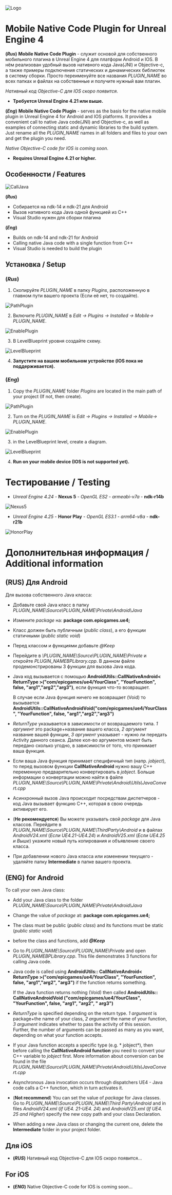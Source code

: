 
![Logo](screenshot/Logo.png)

# Mobile Native Code Plugin for Unreal Engine 4

**(*Rus*)** **Mobile Native Code Plugin** - служит основой для собственного мобильного плагина в Unreal Engine 4 для платформ Android и IOS. В нём реализован удобный вызов нативного кода Java(JNI) и Objective-c, а также примеры подключения статических и динамических библиотек в систему сборки. Просто переименуйте все названия *PLUGIN_NAME* во всех папках и файлах на собственные и получите нужный вам плагин.

*Нативный код Objective-C для IOS скоро появится*.
* **Требуется Unreal Engine 4.21 или выше.**

**(*Eng*)** **Mobile Native Code Plugin** - serves as the basis for the native mobile plugin in Unreal Engine 4 for Android and IOS platforms. It provides a convenient call to native Java code(JNI) and Objective-c, as well as examples of connecting static and dynamic libraries to the build system. Just rename all the *PLUGIN_NAME* names in all folders and files to your own and get the plugin you need.

 *Native Objective-C code for IOS is coming soon*.
* **Requires Unreal Engine 4.21 or higher.**



## Особенности / Features
![CallJava](screenshot/CallJava.png)

**(*Rus*)**
* Собирается на ndk-14 и ndk-21 для Android
* Вызов нативного кода Java одной функцией из C++
* Visual Studio нужен для сборки плагина

**(*Eng*)**
* Builds on ndk-14 and ndk-21 for Android
* Calling native Java code with a single function from C++
* Visual Studio is needed to build the plugin
## Установка / Setup
### **(*Rus*)**
1) Скопируйте *PLUGIN_NAME* в папку *Plugins*, расположенную в главном пути вашего проекта (Если её нет, то создайте).

![PathPlugin](screenshot/PathPlugin.png)

2) Включите *PLUGIN_NAME* в *Edit -> Plugins -> Installed -> Mobile-> PLUGIN_NAME*.

![EnablePlugin](screenshot/EnablePlugin.png)

3) В LevelBlueprint уровня создайте схему.

![LevelBlueprint](screenshot/LevelBlueprint.png)

 4) **Запустите на вашем мобильном устройстве (IOS пока не поддерживается).**
 
### **(*Eng*)**
1) Copy the *PLUGIN_NAME* folder *Plugins* are located in the main path of your project (If not, then create).

![PathPlugin](screenshot/PathPlugin.png)

2) Turn on the *PLUGIN_NAME* is *Edit -> Plugins -> Installed -> Mobile-> PLUGIN_NAME*.

![EnablePlugin](screenshot/EnablePlugin.png)

3) in the LevelBlueprint level, create a diagram.

![LevelBlueprint](screenshot/LevelBlueprint.png)

4) **Run on your mobile device (IOS is not supported yet).**
# Тестирование / Testing

* *Unreal Engine 4.24* - **Nexus 5** - *OpenGL ES2* - *armeabi-v7a* - **ndk-r14b**

![Nexus5](screenshot/Nexus5.png)

* *Unreal Engine 4.25* - **Honor Play** - *OpenGL ES3.1* - *arm64-v8a* - **ndk-r21b**

![HonorPlay](screenshot/HonorPlay.png)

# Дополнительная информация / Additional information

## (RUS) Для Android
Для вызова собственного Java класса:

* Добавьте свой Java класс в папку *PLUGIN_NAME\Source\PLUGIN_NAME\Private\Android\Java*
		
* Измените *package* на: **package com.epicgames.ue4;**
 
* Класс должен быть публичным (*public class*), а его функции статичными (*public static void*)

* Перед классом и функциями добавьте *@Keep*

* Перейдите в *\PLUGIN_NAME\Source\PLUGIN_NAME\Private* и откройте *PLUGIN_NAMEBPLibrary.cpp*.
  В данном файле продемонстрированы 3 функции для вызова Java кода.

* Java код вызывается с помощью **AndroidUtils::CallNativeAndroid< ReturnType >("com/epicgames/ue4/YourClass", "YourFunction", false, "arg1","arg2","arg3")**, если функция что-то возвращает.

   В случае если Java функция ничего не возвращает (Void) то вызывается **AndroidUtils::CallNativeAndroidVoid("com/epicgames/ue4/YourClass", "YourFunction", false, "arg1","arg2","arg3")**

* *ReturnType* указывается в зависимости от возвращаемого типа. *1 аргумент* это package+название вашего класса, *2 аргумент* название вашей функции, *3 аргумент* указывает - нужно ли передать Activity данного сеанса. Далее кол-во аргументов может быть передано сколько угодно, в зависимости от того, что принимает ваша функция.

* Если ваша Java функция принимает специфичный тип (напр. *jobject*), то перед вызовом функции **CallNativeAndroid** нужно вашу C++ переменную предварительно конвертировать в *jobject*. Больше информации о конвертации можно найти в файле *PLUGIN_NAME\Source\PLUGIN_NAME\Private\Android\Utils\JavaConvert.cpp*

* Асинхронный вызов Java происходит посредствам диспетчеров - код Java вызывает функцию C++, которая в свою очередь активирует его.

* (**Не рекомендуется**) Вы можете указывать свой *package* для Java классов. 
Перейдите в *PLUGIN_NAME\Source\PLUGIN_NAME\ThirdParty\Android* и в файлах *AndroidV24.xml* (*Если UE4.21-UE4.24*) и *AndroidV25.xml* (*Если UE4.25 и Выше*) укажите новый путь копирования и объявление своего класса.


* При добавлении нового Java класса или изменении текущего - удаляйте папку **Intermediate** в папке вашего проекта.

## (ENG) for Android
To call your own Java class:

* Add your Java class to the folder *PLUGIN_NAME\Source\PLUGIN_NAME\Private\Android\Java*

* Change the value of *package* at: **package com.epicgames.ue4;**

* The class must be public (*public class*) and its functions must be static (*public static void*)

* before the class and functions, add ***@Keep***

* Go to *PLUGIN_NAME\Source\PLUGIN_NAME\Private* and open *PLUGIN_NAMEBPLibrary.cpp*.
This file demonstrates 3 functions for calling Java code.

* Java code is called using **AndroidUtils:: CallNativeAndroid< ReturnType >("com/epicgames/ue4/YourClass", "YourFunction", false, "arg1","arg2", "arg3")** if the function returns something.

  If the Java function returns nothing (Void) then called **AndroidUtils:: CallNativeAndroidVoid ("com/epicgames/ue4/YourClass", "YourFunction", false, "arg1", "arg2", " arg3")**

* *ReturnType* is specified depending on the return type. *1 argument* is package+the name of your class, *2 argument* the name of your function, *3 argument* indicates whether to pass the activity of this session. Further, the number of arguments can be passed as many as you want, depending on what your function accepts.

* If your Java function accepts a specific type (e.g. * jobject*), then before calling the **CallNativeAndroid function** you need to convert your C++ variable to *jobject* first. More information about conversion can be found in the file *PLUGIN_NAME\Source\PLUGIN_NAME\Private\Android\Utils\JavaConvert.cpp*

* Asynchronous Java invocation occurs through dispatchers UE4 - Java code calls a C++ function, which in turn activates it.

* (**Not recommend**) You can set the value of *package* for Java classes.
Go to *PLUGIN_NAME\Source\PLUGIN_NAME\Third Party\Android* and in files *AndroidV24.xml* (*If UE4. 21-UE4. 24*) and *AndroidV25.xml* (*If UE4. 25 and Higher*) specify the new copy path and your class Declaration.

* When adding a new Java class or changing the current one, delete the **Intermediate** folder in your project folder.

## Для iOS
* **(*RUS*)** Нативный код Objective-C для IOS скоро появится...
## For iOS
* **(*ENG*)** Native Objective-C code for IOS is coming soon...